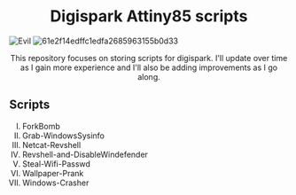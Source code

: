 <h1 align="center">Digispark Attiny85 scripts</h1>

![Evil](https://github.com/EndlssNightmare/Digispark-scripts/assets/110058202/7cf31e71-e6ac-4a74-ac69-3762e93ea66f) ![61e2f14edffc1edfa2685963155b0d33](https://github.com/EndlssNightmare/Digispark-scripts/assets/110058202/26e7a96a-b93c-4086-9afb-22676eac8ae2)



<p align="center">This repository focuses on storing scripts for digispark. I'll update over time as I gain more experience and I'll also be adding improvements as I go along.</p>

<body>
  <h2> Scripts </h2>
<ol type="I">
<li>ForkBomb</li>
<li>Grab-WindowsSysinfo</li>
<li>Netcat-Revshell</li>
<li>Revshell-and-DisableWindefender</li>
<li>Steal-Wifi-Passwd</li>
<li>Wallpaper-Prank</li>
<li>Windows-Crasher</li>
</ol>
</body>
</html>
